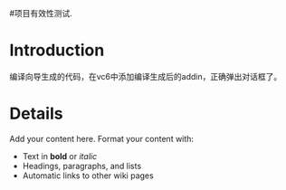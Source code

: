 #项目有效性测试.

# Introduction #


编译向导生成的代码，在vc6中添加编译生成后的addin，正确弹出对话框了。


# Details #

Add your content here.  Format your content with:
  * Text in **bold** or _italic_
  * Headings, paragraphs, and lists
  * Automatic links to other wiki pages